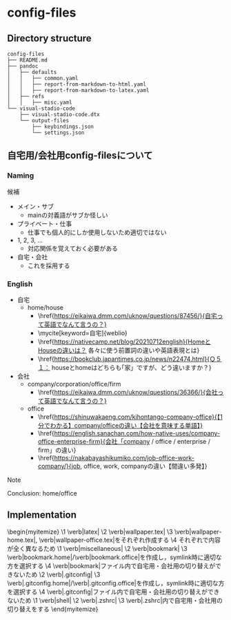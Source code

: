 
# config-files

## Directory structure
```
config-files
├── README.md
├── pandoc
│   ├── defaults
│   │   ├── common.yaml
│   │   ├── report-from-markdown-to-html.yaml
│   │   ├── report-from-markdown-to-latex.yaml
│   ├── refs
│   │   ├── misc.yaml
└── visual-stadio-code
    ├── visual-stadio-code.dtx
    └── output-files
        ├── keybindings.json
        └── settings.json
```

## 自宅用/会社用config-filesについて

### Naming
候補
* メイン・サブ
  * mainの対義語がサブか怪しい
* プライベート・仕事
  * 仕事でも個人的にしか使用しないため適切ではない
* 1, 2, 3, ...
  * 対応関係を覚えておく必要がある
* 自宅・会社
  * これを採用する

### English
* 自宅
  * home/house
    * \href{https://eikaiwa.dmm.com/uknow/questions/87456/}{自宅って英語でなんて言うの？}
    * \mycite[keyword=自宅]{weblio}
    * \href{https://nativecamp.net/blog/20210712english}{HomeとHouseの違いは？ 各々に使う前置詞の違いや英語表現とは}
    * \href{https://bookclub.japantimes.co.jp/news/n22474.html}{Ｑ５１： houseとhomeはどちらも｢家」ですが、どう違いますか？}
* 会社
  * company/corporation/office/firm
    * \href{https://eikaiwa.dmm.com/uknow/questions/36366/}{会社って英語でなんて言うの？}
  * office
    * \href{https://shinuwakaeng.com/kihontango-company-office}{【1分でわかる】company/officeの違い【会社を意味する単語】}
    * \href{https://english.sanachan.com/how-native-uses/company-office-enterprise-firm}{会社「company / office / enterprise / firm」の違い}
    * \href{https://nakabayashikumiko.com/job-office-work-company/}{job, office, work, companyの違い【間違い多発】}

> [!NOTE]
> Conclusion: home/office

## Implementation
\begin{myitemize}
\1 \verb|latex|
	\2 \verb|wallpaper.tex|
		\3 \verb|wallpaper-home.tex|, \verb|wallpaper-office.tex|をそれぞれ作成する
			\4 それぞれで内容が全く異なるため
\1 \verb|miscellaneous|
	\2 \verb|bookmark|
		\3 \verb|bookmark.home|/\verb|bookmark.office|を作成し，symlink時に適切な方を選択する
			\4 \verb|bookmark|ファイル内で自宅用・会社用の切り替えができないため
	\2 \verb|.gitconfig|
		\3 \verb|.gitconfig.home|/\verb|.gitconfig.office|を作成し，symlink時に適切な方を選択する
			\4 \verb|.gitconfig|ファイル内で自宅用・会社用の切り替えができないため
\1 \verb|shell|
	\2 \verb|.zshrc|
		\3 \verb|.zshrc|内で自宅用・会社用の切り替えをする
\end{myitemize}

